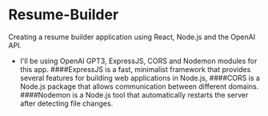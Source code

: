 # Resume-Builder
Creating a resume builder application using React, Node.js and the OpenAI API.
- I'll be using OpenAI GPT3, ExpressJS, CORS and Nodemon modules for this app.
####ExpressJS is a fast, minimalist framework that provides several features for building web applications in Node.js, 
####CORS is a Node.js  package that allows communication between different domains.
####Nodemon is a Node.js tool that automatically restarts the server after detecting file changes.

